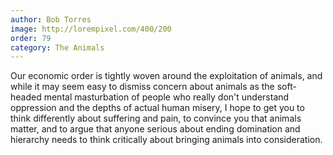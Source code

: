 ```yaml
---
author: Bob Torres
image: http://lorempixel.com/400/200
order: 79
category: The Animals
---
```


Our economic order is tightly woven around the exploitation of animals, and while it may seem easy to dismiss concern about animals as the soft-headed mental masturbation of people who really don't understand oppression and the depths of actual human misery, I hope to get you to think differently about suffering and pain, to convince you that animals matter, and to argue that anyone serious about ending domination and hierarchy needs to think critically about bringing animals into consideration.
